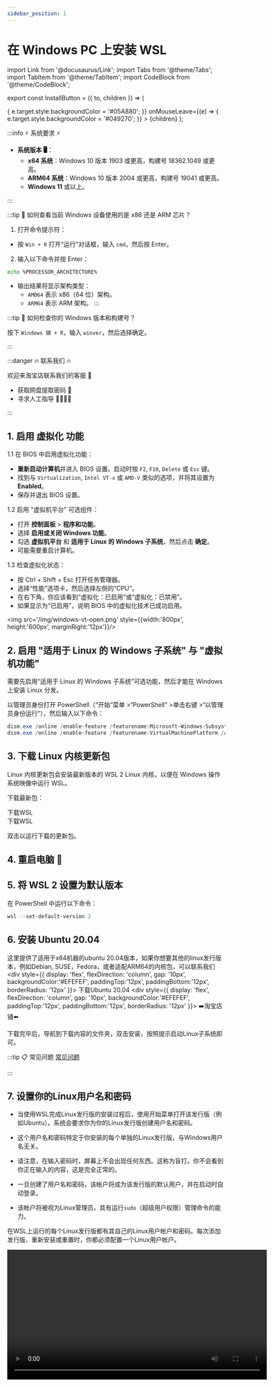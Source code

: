 ```yaml
---
sidebar_position: 1
---
```

# 在 Windows PC 上安装 WSL

import Link from '@docusaurus/Link';
import Tabs from '@theme/Tabs';
import TabItem from '@theme/TabItem';
import CodeBlock from '@theme/CodeBlock';

export const InstallButton = ({ to, children }) => (
  <Link
    to={to}
    style={{
      backgroundColor: '#049270',
      borderRadius: '8px',
      color: '#fff',
      padding: '12px',
      cursor: 'pointer',
      textDecoration: 'none',
      margin: '10px',
      marginLeft: '30px',
      marginRight: '30px',
      display: 'block',
      textAlign: 'center',
      transition: 'background-color 0.3s ease', // 添加平滑过渡效果
    }}
    onMouseEnter={(e) => {
      e.target.style.backgroundColor = '#05A880';
    }}
    onMouseLeave={(e) => {
      e.target.style.backgroundColor = '#049270';
    }}
  >
    {children}
  </Link>
);

:::info ⚡ 系统要求 ⚡

- **系统版本 🖥️**：
  - **x64 系统**：Windows 10 版本 1903 或更高，构建号 18362.1049 或更高。
  - **ARM64 系统**：Windows 10 版本 2004 或更高，构建号 19041 或更高。
  - **Windows 11** 或以上。

:::

:::tip 🧐 如何查看当前 Windows 设备使用的是 x86 还是 ARM 芯片？

1. 打开命令提示符：
  - 按 `Win + R` 打开“运行”对话框，输入 `cmd`，然后按 Enter。

2. 输入以下命令并按 Enter：

```bash
echo %PROCESSOR_ARCHITECTURE%
```

  - 输出结果将显示架构类型：
    - `AMD64` 表示 x86（64 位）架构。
    - `ARM64` 表示 ARM 架构。
:::

:::tip 🔎 如何检查你的 Windows 版本和构建号？

按下 `Windows 键 + R`，输入 `winver`，然后选择确定。

:::

:::danger 🔥 联系我们 🔥

欢迎来淘宝店联系我们的客服 💬

- 获取网盘提取密码 🔑
- 寻求人工指导 👩‍💻👨‍💻

:::

## 1. 启用 **虚拟化** 功能

1.1 在 BIOS 中启用虚拟化功能：

- **重新启动计算机**并进入 BIOS 设置。启动时按 `F2`, `F10`, `Delete` 或 `Esc` 键。
- 找到与 `Virtualization`, `Intel VT-x` 或 `AMD-V` 类似的选项，并将其设置为 **Enabled**。
- 保存并退出 BIOS 设置。

1.2 启用 "虚拟机平台" 可选组件：

- 打开 **控制面板** > **程序和功能**。
- 选择 **启用或关闭 Windows 功能**。
- 勾选 **虚拟机平台** 和 **适用于 Linux 的 Windows 子系统**，然后点击 **确定**。
- 可能需要重启计算机。

1.3 检查虚拟化状态：

- 按 Ctrl + Shift + Esc 打开任务管理器。
- 选择“性能”选项卡，然后选择左侧的“CPU”。
- 在右下角，你应该看到“虚拟化：已启用”或“虚拟化：已禁用”。
- 如果显示为“已启用”，说明 BIOS 中的虚拟化技术已成功启用。

<img src='/img/windows-vt-open.png' style={{width:'800px', height:'600px', marginRight:'12px'}}/>


## 2. 启用 "适用于 Linux 的 Windows 子系统" 与 "虚拟机功能"

需要先启用“适用于 Linux 的 Windows 子系统”可选功能，然后才能在 Windows 上安装 Linux 分发。

以管理员身份打开 PowerShell（“开始”菜单 >“PowerShell” >单击右键 >“以管理员身份运行”），然后输入以下命令：

``` powershell
dism.exe /online /enable-feature /featurename:Microsoft-Windows-Subsystem-Linux /all /norestart
dism.exe /online /enable-feature /featurename:VirtualMachinePlatform /all /norestart
```

## 3. 下载 Linux 内核更新包

Linux 内核更新包会安装最新版本的 WSL 2 Linux 内核，以便在 Windows 操作系统映像中运行 WSL。 

下载最新包：

<Tabs>
  <TabItem value="x64" label="x64内核">
      <div style={{ display: 'flex', flexDirection: 'column', gap: '10px', backgroundColor:'#EFEFEF', paddingTop:'12px', paddingBottom:'12px', borderRadius: '12px' }}>
        <InstallButton to="https://pan.baidu.com/s/10LFHrWkApuuWzeGLKYanJQ">下载WSL</InstallButton>
      </div>
  </TabItem>
  <TabItem value="arm64" label="ARM64内核">
      <div style={{ display: 'flex', flexDirection: 'column', gap: '10px', backgroundColor:'#EFEFEF', paddingTop:'12px', paddingBottom:'12px', borderRadius: '12px' }}>
        <InstallButton to="https://pan.baidu.com/s/1VjsxOroUj3FhLx7Am2bbWA">下载WSL</InstallButton>
      </div>
  </TabItem>
</Tabs>

双击以运行下载的更新包。


## 4. 重启电脑 🔄

## 5. 将 WSL 2 设置为默认版本

在 PowerShell 中运行以下命令：

```powershell
wsl --set-default-version 2
```

## 6. 安装 Ubuntu 20.04

这里提供了适用于x64机器的ubuntu 20.04版本，如果你想要其他的linux发行版本，例如Debian, SUSE，Fedora，或者适配ARM64的内核包，可以联系我们
<Tabs>
  <TabItem value="ubuntu_20_04" label="Ubuntu 20.04 - for x64">
      <div style={{ display: 'flex', flexDirection: 'column', gap: '10px', backgroundColor:'#EFEFEF', paddingTop:'12px', paddingBottom:'12px', borderRadius: '12px' }}>
        <InstallButton to="https://pan.baidu.com/s/1bEpFmTmk7U1lnpvXj78-xg">下载Ubuntu 20.04</InstallButton>
      </div>
  </TabItem>
  <TabItem value="more" label="更多发行版本">
      <div style={{ display: 'flex', flexDirection: 'column', gap: '10px', backgroundColor:'#EFEFEF', paddingTop:'12px', paddingBottom:'12px', borderRadius: '12px' }}>
        <InstallButton to="https://item.taobao.com/item.htm?ft=t&id=831508489260">➡️淘宝店铺⬅️</InstallButton>
      </div>
  </TabItem>
</Tabs>

下载完毕后，导航到下载内容的文件夹，双击安装，按照提示启动Linux子系统即可。

:::tip 📋 常见问题
[常见问题](./faq.md)

:::

## 7. 设置你的Linux用户名和密码

- 当使用WSL完成Linux发行版的安装过程后，使用开始菜单打开该发行版（例如Ubuntu）。系统会要求你为你的Linux发行版创建用户名和密码。

- 这个用户名和密码特定于你安装的每个单独的Linux发行版，与Windows用户名无关。

- 请注意，在输入密码时，屏幕上不会出现任何东西。这称为盲打。你不会看到你正在输入的内容，这是完全正常的。

- 一旦创建了用户名和密码，该帐户将成为该发行版的默认用户，并在启动时自动登录。

- 该帐户将被视为Linux管理员，具有运行`sudo`（超级用户权限）管理命令的能力。

在WSL上运行的每个Linux发行版都有其自己的Linux用户帐户和密码。每次添加发行版、重新安装或重置时，你都必须配置一个Linux用户帐户。

<div class="center">
  <video controls width='600' src="/video/windows-wsl-ubuntu.mp4" title="安装ubuntu的视频"/>
</div>

